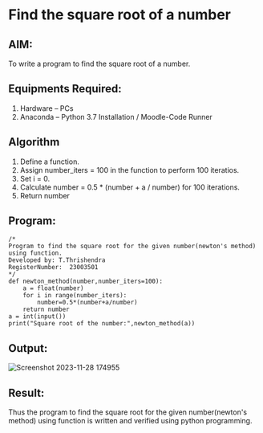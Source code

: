 # Find the square root of a number

## AIM:
To write a program to find the square root of a number.

## Equipments Required:
1. Hardware – PCs
2. Anaconda – Python 3.7 Installation / Moodle-Code Runner

## Algorithm
1. Define a function.
2. Assign number_iters = 100 in the function to perform 100 iteratios.
3. Set i = 0.
4. Calculate  number = 0.5 * (number + a / number) for 100 iterations.
5. Return number

## Program:
```
/*
Program to find the square root for the given number(newton's method) using function.
Developed by: T.Thrishendra
RegisterNumber:  23003501
*/
def newton_method(number,number_iters=100):
    a = float(number)
    for i in range(number_iters):
        number=0.5*(number+a/number)
    return number
a = int(input())
print("Square root of the number:",newton_method(a))
```

## Output:
![Screenshot 2023-11-28 174955](https://github.com/Thrishendra/Square-root-of-a-number/assets/145742464/f254dc9d-5785-4bcc-9b6f-0b90ede3080f)


## Result:
Thus the program to find the square root for the given number(newton's method) using function is written and verified using python programming.
